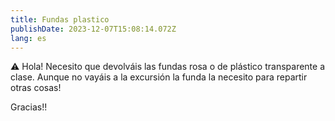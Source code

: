 ```yaml
---
title: Fundas plastico
publishDate: 2023-12-07T15:08:14.072Z
lang: es
---
```

⚠️ Hola! Necesito que devolváis las fundas rosa o de plástico transparente a clase. Aunque no vayáis a la excursión la funda la necesito para repartir otras cosas! 

Gracias!!